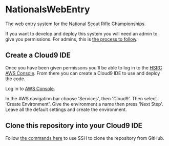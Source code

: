 # NationalsWebEntry
The web entry system for the National Scout Rifle Championships.

If you want to develop and deploy this system you will need an admin to give you permissions. For admins, this is [the process to follow](./help/Set%20Up%20New%20User.md).

## Create a Cloud9 IDE

Once you have been given permissons you'll be able to log in to the [HSRC AWS Console](https://hsrc.signin.aws.amazon.com/console). From there you can create a Cloud9 IDE to use and deploy the code.

Log in to [AWS Console](https://hsrc.signin.aws.amazon.com/console).

In the AWS navigation bar choose 'Services', then 'Cloud9'. Then select 'Create Environment'. Give the environment a name then press 'Next Step'. Leave all the default settings and create the environment.

## Clone this repository into your Cloud9 IDE

Follow [the commands here](help/GitHub%20SSH%20Setup.md) to use SSH to clone the repository from GitHub. 
